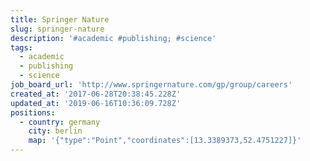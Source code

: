 ```yaml
---
title: Springer Nature
slug: springer-nature
description: '#academic #publishing; #science'
tags:
  - academic
  - publishing
  - science
job_board_url: 'http://www.springernature.com/gp/group/careers'
created_at: '2017-06-28T20:38:45.228Z'
updated_at: '2019-06-16T10:36:09.728Z'
positions:
  - country: germany
    city: berlin
    map: '{"type":"Point","coordinates":[13.3389373,52.4751227]}'
---
```


